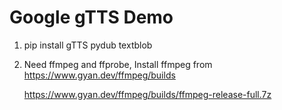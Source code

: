 # Google gTTS Demo

1. pip install gTTS pydub textblob
2. Need ffmpeg and ffprobe, Install ffmpeg from https://www.gyan.dev/ffmpeg/builds

   https://www.gyan.dev/ffmpeg/builds/ffmpeg-release-full.7z

